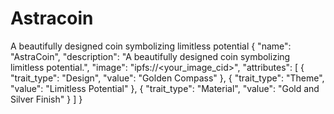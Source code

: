 # Astracoin
A beautifully designed coin symbolizing limitless potential 
{
  "name": "AstraCoin",
  "description": "A beautifully designed coin symbolizing limitless potential.",
  "image": "ipfs://<your_image_cid>",
  "attributes": [
    {
      "trait_type": "Design",
      "value": "Golden Compass"
    },
    {
      "trait_type": "Theme",
      "value": "Limitless Potential"
    },
    {
      "trait_type": "Material",
      "value": "Gold and Silver Finish"
    }
  ]
}
